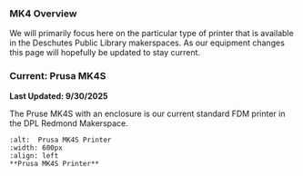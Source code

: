 ### MK4 Overview

We will primarily focus here on the particular type of printer that is available in the Deschutes Public Library makerspaces. As our equipment changes this page will hopefully be updated to stay current.

### Current: Prusa MK4S

**Last Updated: 9/30/2025**

The Pruse MK4S with an enclosure is our current standard FDM printer in the DPL Redmond Makerspace.

```{figure} ../ProjectImages/Hardware/MK4SPrinter.png
:alt:  Prusa MK4S Printer
:width: 600px
:align: left
**Prusa MK4S Printer**

```